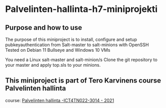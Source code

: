 # Palvelinten-hallinta-h7-miniprojekti

## Purpose and how to use
The purpose of this miniproject is to install, configure and setup pubkeyauthentication from Salt-master to salt-minions with OpenSSH  
Tested on Debian 11 Bullseye and Windows 10 VMs

You need a Linux salt-master and salt-minion/s
Clone the git repository to your master and apply top.sls to your minions.

## This miniproject is part of Tero Karvinens course Palvelinten hallinta
course: [Palvelinten hallinta -ICT4TN022-3014 - 
2021](https://terokarvinen.com/2021/configuration-management-systems-palvelinten-hallinta-ict4tn022-2021-autumn/)

